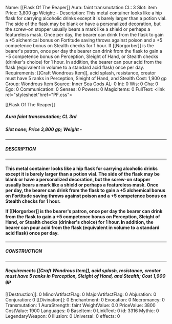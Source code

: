 Name: [[Flask Of The Reaper]]
Aura: faint transmutation
CL: 3
Slot: item
Price: 3,800 gp
Weight: -
Description: This metal container looks like a hip flask for carrying alcoholic drinks except it is barely larger than a potion vial. The side of the flask may be blank or have a personalized decoration, but the screw-on stopper usually bears a mark like a shield or perhaps a featureless mask. Once per day, the bearer can drink from the flask to gain a +5 alchemical bonus on Fortitude saving throws against poison and a +5 competence bonus on Stealth checks for 1 hour. If [[Norgorber]] is the bearer's patron, once per day the bearer can drink from the flask to gain a +5 competence bonus on Perception, Sleight of Hand, or Stealth checks (drinker's choice) for 1 hour. In addition, the bearer can pour acid from the flask (equivalent in volume to a standard acid flask) once per day.
Requirements: [[Craft Wondrous Item]], acid splash, resistance, creator must have 5 ranks in Perception, Sleight of Hand, and Stealth
Cost: 1,900 gp
Group: Wondrous Item
Source: Inner Sea Gods
AL: 0
Int: 0
Wis: 0
Cha: 0
Ego: 0
Communication: 0
Senses: 0
Powers: 0
MagicItems: 0
FullText: <link rel="stylesheet"href="PF.css"><div class="heading"><p class="alignleft">[[Flask Of The Reaper]]</p><div style="clear: both;"></div></div><div><h5><b>Aura </b>faint transmutation; <b>CL </b>3rd</h5><h5><b>Slot </b>none; <b>Price </b>3,800 gp; <b>Weight </b>-</h5></div><hr/><div><h5><b>DESCRIPTION</b></h5></div><hr/><div><h4><p>This metal container looks like a hip flask for carrying alcoholic drinks except it is barely larger than a potion vial. The side of the flask may be blank or have a personalized decoration, but the screw-on stopper usually bears a mark like a shield or perhaps a featureless mask. Once per day, the bearer can drink from the flask to gain a +5 alchemical bonus on Fortitude saving throws against poison and a +5 competence bonus on Stealth checks for 1 hour.</p><p>If [[Norgorber]] is the bearer's patron, once per day the bearer can drink from the flask to gain a +5 competence bonus on Perception, Sleight of Hand, or Stealth checks (drinker's choice) for 1 hour. In addition, the bearer can pour acid from the flask (equivalent in volume to a standard acid flask) once per day.</p></h4></div><hr/><div><h5><b>CONSTRUCTION</b></h5></div><hr/><div><h5><b>Requirements </b>[[Craft Wondrous Item]], <i>acid splash</i>, <i>resistance</i>, creator must have 5 ranks in Perception, Sleight of Hand, <i>and Stealth</i>; <b>Cost </b>1,900 gp</h5></div>
[[Destruction]]: 0
MinorArtifactFlag: 0
MajorArtifactFlag: 0
Abjuration: 0
Conjuration: 0
[[Divination]]: 0
Enchantment: 0
Evocation: 0
Necromancy: 0
Transmutation: 1
AuraStrength: faint
WeightValue: 0.0
PriceValue: 3800
CostValue: 1900
Languages: 0
BaseItem: 0
LinkText: 0
id: 3316
Mythic: 0
LegendaryWeapon: 0
Illusion: 0
Universal: 0
effects: 0
